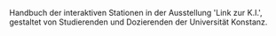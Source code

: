 Handbuch der interaktiven Stationen in der Ausstellung 'Link zur K.I.',
gestaltet von Studierenden und Dozierenden der Universität Konstanz.
